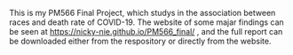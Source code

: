 This is my PM566 Final Project, which studys in the association between races and death rate of COVID-19. The website of some majar findings can be seen at https://nicky-nie.github.io/PM566_final/ , and the full report can be downloaded either from the respository or directly from the website.
